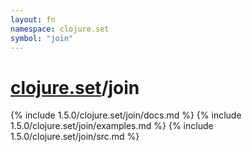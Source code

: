 ```yaml
---
layout: fn
namespace: clojure.set
symbol: "join"
---
```


# [clojure.set](../)/join

{% include 1.5.0/clojure.set/join/docs.md %}
{% include 1.5.0/clojure.set/join/examples.md %}
{% include 1.5.0/clojure.set/join/src.md %}

